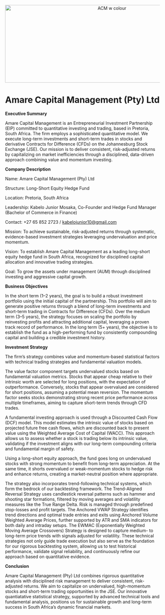<p align="center">
  <img src="https://github.com/user-attachments/assets/3f2b953f-e7d8-476e-b1b0-758cbdc004a9" alt="ACM w colour" width="680" height="253">
</p>

# Amare Capital Management (Pty) Ltd

**Executive Summary**

Amare Capital Management is an Entrepreneurial Investment Partnership (EIP) committed to quantitative investing and trading, based in Pretoria, South Africa. The firm employs a sophisticated quantitative model. We execute long-term investments and short-term trades in stocks and derivative Contracts for Difference (CFDs) on the Johannesburg Stock Exchange (JSE). Our mission is to deliver consistent, risk-adjusted returns by capitalizing on market inefficiencies through a disciplined, data-driven approach combining value and momentum investing. 

**Company Description**

Name: Amare Capital Management (Pty) Ltd

Structure: Long-Short Equity Hedge Fund

Location: Pretoria, South Africa

Leadership: Kabelo Junior Mosaka, Co-Founder and Hedge Fund Manager (Bachelor of Commerce in Finance)

Contact: +27 65 852 2723 / kabelojunior10@gmail.com

Mission: To achieve sustainable, risk-adjusted returns through systematic, evidence-based investment strategies leveraging undervaluation and price momentum.

Vision: To establish Amare Capital Management as a leading long-short equity hedge fund in South Africa, recognized for disciplined capital allocation and innovative trading strategies.

Goal: To grow the assets under management (AUM) through disciplined investing and aggressive capital growth.

**Business Objectives**

In the short term (1–2 years), the goal is to build a robust investment portfolio using the initial capital of the partnership. This portfolio will aim to generate positive returns through a blend of long-term investments and short-term trading in Contracts for Difference (CFDs). Over the medium term (3–5 years), the strategy focuses on scaling the portfolio by reinvesting profits and attracting additional capital, leveraging a proven track record of performance. In the long term (5+ years), the objective is to establish the fund as a high-performing fund by consistently compounding capital and building a credible investment history.

**Investment Strategy**

The firm’s strategy combines value and momentum-based statistical factors with technical trading strategies and fundamental valuation models.

The value factor component targets undervalued stocks based on fundamental valuation metrics. Stocks that appear cheap relative to their intrinsic worth are selected for long positions, with the expectation of outperformance. Conversely, stocks that appear overvalued are considered for short positions, assuming a potential mean reversion. The momentum factor seeks stocks demonstrating strong recent price performance across multiple timeframes, aiming to capture short-term trends through CFD trades.

A fundamental investing approach is used through a Discounted Cash Flow (DCF) model. This model estimates the intrinsic value of stocks based on projected future free cash flows, which are discounted back to present value using the Weighted Average Cost of Capital (WACC). This approach allows us to assess whether a stock is trading below its intrinsic value, validating if the investment aligns with our long-term compounding criteria and fundamental margin of safety.

Using a long-short equity approach, the fund goes long on undervalued stocks with strong momentum to benefit from long-term appreciation. At the same time, it shorts overvalued or weak-momentum stocks to hedge risk and enhance returns, creating a market-neutral position where appropriate.

The strategy also incorporates trend-following technical systems, which form the bedrock of our backtesting framework. The Trend-Aligned Reversal Strategy uses candlestick reversal patterns such as hammer and shooting star formations, filtered by moving averages and volatility measures like the True Range Delta. Risk is managed through predefined stop-losses and profit targets. The Anchored VWAP Strategy identifies trend directions and optimal trade entries and exits using Anchored Volume Weighted Average Prices, further supported by ATR and SMA indicators for both daily and intraday setups. The EWMAC (Exponentially Weighted Moving Average Crossovers) Strategy is designed to capture medium- to long-term price trends with signals adjusted for volatility. These technical strategies not only guide trade execution but also serve as the foundation for our rigorous backtesting system, allowing us to test historical performance, validate signal reliability, and continuously refine our approach based on quantitative evidence.

**Conclusion**

Amare Capital Management (Pty) Ltd combines rigorous quantitative analysis with disciplined risk management to deliver consistent, risk-adjusted returns. We aim to capitalize on undervalued, high-momentum stocks and short-term trading opportunities in the JSE. Our innovative quantiatative statistical strategy, supported by advanced technical tools and fundamental analysis, positions us for sustainable growth and long-term success in South Africa’s dynamic financial markets.   
